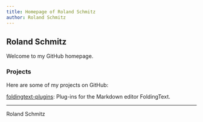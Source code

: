 ```yaml
---
title: Homepage of Roland Schmitz
author: Roland Schmitz
---
```


## Roland Schmitz

Welcome to my GitHub homepage.

### Projects

Here are some of my projects on GitHub:

[foldingtext-plugins](http://roland-schmitz.github.io/foldingtext-plugins/):
Plug-ins for the Markdown editor FoldingText.


---
Roland Schmitz


